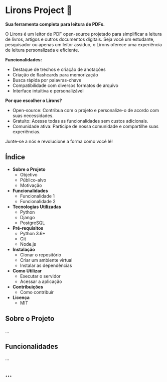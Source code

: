 # Lirons Project 📖

**Sua ferramenta completa para leitura de PDFs.**

O Lirons é um leitor de PDF open-source projetado para simplificar a leitura de livros, artigos e outros documentos digitais. Seja você um estudante, pesquisador ou apenas um leitor assíduo, o Lirons oferece uma experiência de leitura personalizada e eficiente.

**Funcionalidades:**

 * Destaque de trechos e criação de anotações
 * Criação de flashcards para memorização
 * Busca rápida por palavras-chave
 * Compatibilidade com diversos formatos de arquivo
 * Interface intuitiva e personalizável

**Por que escolher o Lirons?**

 * Open-source: Contribua com o projeto e personalize-o de acordo com suas necessidades.
 * Gratuito: Acesse todas as funcionalidades sem custos adicionais.
 * Comunidade ativa: Participe de nossa comunidade e compartilhe suas experiências.

Junte-se a nós e revolucione a forma como você lê!

## Índice

* **Sobre o Projeto**
  * Objetivo
  * Público-alvo
  * Motivação
* **Funcionalidades**
  * Funcionalidade 1
  * Funcionalidade 2
* **Tecnologias Utilizadas**
  * Python
  * Django
  * PostgreSQL
* **Pré-requisitos**
  * Python 3.6+
  * Git
  * Node.js
* **Instalação**
  * Clonar o repositório
  * Criar um ambiente virtual
  * Instalar as dependências
* **Como Utilizar**
  * Executar o servidor
  * Acessar a aplicação
* **Contribuições**
  * Como contribuir
* **Licença**
  * MIT

## Sobre o Projeto
...

## Funcionalidades
...

## ...
